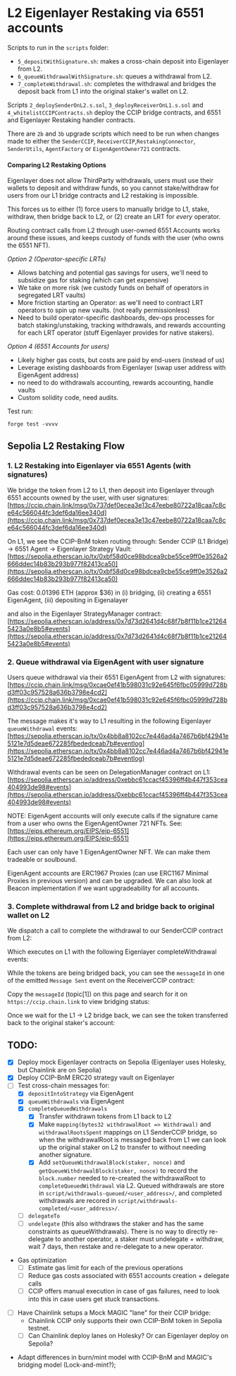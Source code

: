 # L2 Eigenlayer Restaking via 6551 accounts

Scripts to run in the `scripts` folder:
- `5_depositWithSignature.sh`: makes a cross-chain deposit into Eigenlayer from L2.
- `6_queueWithdrawalWithSignature.sh`: queues a withdrawal from L2.
- `7_completeWithdrawal.sh`: completes the withdrawal and bridges the deposit back from L1 into the original staker's wallet on L2.

Scripts `2_deploySenderOnL2.s.sol`, `3_deployReceiverOnL1.s.sol` and `4_whitelistCCIPContracts.sh` deploy the CCIP bridge contracts, and 6551 and Eigenlayer Restaking handler contracts.

There are `2b` and `3b` upgrade scripts which need to be run when changes made to either the `SenderCCIP`, `ReceiverCCIP`,`RestakingConnector`, `SenderUtils`, `AgentFactory` or `EigenAgentOwner721` contracts.


#### Comparing L2 Restaking Options

Eigenlayer does not allow ThirdParty withdrawals, users must use their wallets to deposit and withdraw funds, so you cannot stake/withdraw for users from our L1 bridge contracts and L2 restaking is impossible.

This forces us to either (1) force users to manually bridge to L1, stake, withdraw, then bridge back to L2, or (2) create an LRT for *every* operator.

Routing contract calls from L2 through user-owned 6551 Accounts works around these issues, and keeps custody of funds with the user (who owns the 6551 NFT).

*Option 2 (Operator-specific LRTs)*
- Allows batching and potential gas savings for users, we'll need to subsidize gas for staking (which can get expensive)
- We take on more risk (we custody funds on behalf of operators in segregated LRT vaults)
- More friction starting an Operator: as we'll need to contract LRT operators to spin up new vaults. (not really permissionless)
- Need to build operator-specific dashboards, dev-ops processes for batch staking/unstaking, tracking withdrawals, and rewards accounting for each LRT operator (stuff Eigenlayer provides for native stakers).

*Option 4 (6551 Accounts for users)*
- Likely higher gas costs, but costs are paid by end-users (instead of us)
- Leverage existing dashboards from Eigenlayer (swap user address with EigenAgent address)
- no need to do withdrawals accounting, rewards accounting, handle vaults
- Custom solidity code, need audits.






Test run:
```
forge test -vvvv
```


## Sepolia L2 Restaking Flow

### 1.  L2 Restaking into Eigenlayer via 6551 Agents (with signatures)

We bridge the token from L2 to L1, then deposit into Eigenlayer through 6551 accounts owned by the user, with user signatures:
[https://ccip.chain.link/msg/0x737def0ecea3e13c47eebe80722a18caa7c8ce64c566044fc3def6da16ee340d](https://ccip.chain.link/msg/0x737def0ecea3e13c47eebe80722a18caa7c8ce64c566044fc3def6da16ee340d)

On L1, we see the CCIP-BnM token routing through: Sender CCIP (L1 Bridge) -> 6551 Agent -> Eigenlayer Strategy Vault:
[https://sepolia.etherscan.io/tx/0xbf58d0ce98bdcea9cbe55ce9ff0e3526a2666ddec14b83b293b977f82413ca50](https://sepolia.etherscan.io/tx/0xbf58d0ce98bdcea9cbe55ce9ff0e3526a2666ddec14b83b293b977f82413ca50)

Gas cost: 0.01396 ETH (approx $36) in (i) bridging, (ii) creating a 6551 EigenAgent, (iii) depositing in Eigenalayer

and also in the Eigenlayer StrategyManager contract: [https://sepolia.etherscan.io/address/0x7d73d2641d4c68f7b8f11b1ce212645423a0e8b5#events](https://sepolia.etherscan.io/address/0x7d73d2641d4c68f7b8f11b1ce212645423a0e8b5#events)



### 2. Queue withdrawal via EigenAgent with user signature

Users queue withdrawal via their 6551 EigenAgent from L2 with signatures:
[https://ccip.chain.link/msg/0xcae0ef41b598031c92e645f6fbc05999d728bd3ff03c957528a636b3798e4cd2](https://ccip.chain.link/msg/0xcae0ef41b598031c92e645f6fbc05999d728bd3ff03c957528a636b3798e4cd2)


The message makes it's way to L1 resulting in the following Eigenlayer `queueWithdrawal` events:
[https://sepolia.etherscan.io/tx/0x4bb8a8102cc7e446ad4a7467b6bf42941e5121e7d5deae672285fbededceab7b#eventlog](https://sepolia.etherscan.io/tx/0x4bb8a8102cc7e446ad4a7467b6bf42941e5121e7d5deae672285fbededceab7b#eventlog)

Withdrawal events can be seen on DelegationManager contract on L1:
[https://sepolia.etherscan.io/address/0xebbc61ccacf45396ff4b447f353cea404993de98#events](https://sepolia.etherscan.io/address/0xebbc61ccacf45396ff4b447f353cea404993de98#events)

NOTE:
EigenAgent accounts will only execute calls if the signature came from a user who owns the EigenAgentOwner 721 NFTs. See: [https://eips.ethereum.org/EIPS/eip-6551](https://eips.ethereum.org/EIPS/eip-6551)

Each user can only have 1 EigenAgentOwner NFT. We can make them tradeable or soulbound.

EigenAgent accounts are ERC1967 Proxies (can use ERC1167 Minimal Proxies in previous version) and can be upgraded. We can also look at Beacon implementation if we want upgradeability for all accounts.



### 3. Complete withdrawal from L2 and bridge back to original wallet on L2

We dispatch a call to complete the withdrawal to our SenderCCIP contract from L2:
[]()

Which executes on L1 with the following Eigenlayer completeWithdrawal events:
[]()


While the tokens are being bridged back, you can see the `messageId` in one of the emitted `Message Sent` event on the ReceiverCCIP contract:
[]()

Copy the `messageId` (topic[1]) on this page and search for it on `https://ccip.chain.link` to view  bridging status:
[]()

Once we wait for the L1 -> L2 bridge back, we can see the token transferred back to the original staker's account:
[]()



## TODO:
- [x] Deploy mock Eigenlayer contracts on Sepolia (Eigenlayer uses Holesky, but Chainlink are on Sepolia)
- [x] Deploy CCIP-BnM ERC20 strategy vault on Eigenlayer
- [ ] Test cross-chain messages for:
    - [x] `depositIntoStrategy` via EigenAgent
    - [x] `queueWithdrawals` via EigenAgent
    - [x] `completeQueuedWithdrawals`
        - [x] Transfer withdrawn tokens from L1 back to L2
        - [x] Make `mapping(bytes32 withdrawalRoot => Withdrawal)` and `withdrawalRootsSpent` mappings on L1 SenderCCIP bridge, so when the withdrawalRoot is messaged back from L1 we can look up the original staker on L2 to transfer to without needing another signature.
        - [x] Add `setQueueWithdrawalBlock(staker, nonce)` and `getQueueWithdrawalBlock(staker, nonce)` to record the `block.number` needed to re-created the withdrawalRoot to `completeQueuedWithdrawal` via L2.
Queued withdrawals are store in `script/withdrawals-queued/<user_address>/`, and completed withdrawals are recored in `script/withdrawals-completed/<user_address>/`.
    - [ ] `delegateTo`
    - [ ] `undelegate` (this also withdraws the staker and has the same constraints as queueWithdrawals). There is no way to directly re-delegate to another operator, a staker must undelegate + withdraw, wait 7 days, then restake and re-delegate to a new operator.

- Gas optimization
    - [ ] Estimate gas limit for each of the previous operations
    - [ ] Reduce gas costs associated with 6551 accounts creation + delegate calls
    - [ ] CCIP offers manual execution in case of gas failures, need to look into this in case users get stuck transactions.

- [ ] Have Chainlink setups a Mock MAGIC "lane" for their CCIP bridge:
    - Chainlink CCIP only supports their own CCIP-BnM token in Sepolia testnet.
    - [ ] Can Chainlink deploy lanes on Holesky? Or can Eigenlayer deploy on Sepolia?

- Adapt differences in burn/mint model with CCIP-BnM and MAGIC's bridging model (Lock-and-mint?);